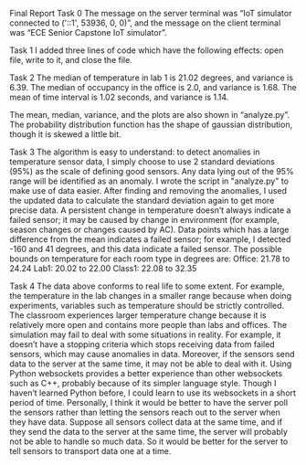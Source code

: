 Final Report
Task 0
The message on the server terminal was “IoT simulator connected to ('::1', 53936, 0, 0)”, and the message on the client terminal was “ECE Senior Capstone IoT simulator”. 

Task 1
I added three lines of code which have the following effects: open file, write to it, and close the file. 

Task 2
The median of temperature in lab 1 is 21.02 degrees, and variance is 6.39.
The median of occupancy in the office is 2.0, and variance is 1.68. 
The mean of time interval is 1.02 seconds, and variance is 1.14.

The mean, median, variance, and the plots are also shown in “analyze.py”. The probability distribution function has the shape of gaussian distribution, though it is skewed a little bit. 




Task 3
The algorithm is easy to understand: to detect anomalies in temperature sensor data, I simply choose to use 2 standard deviations (95%) as the scale of defining good sensors. Any data lying out of the 95% range will be identified as an anomaly. I wrote the script in "analyze.py" to make use of data easier. After finding and removing the anomalies, I used the updated data to calculate the standard deviation again to get more precise data. 
A persistent change in temperature doesn’t always indicate a failed sensor; it may be caused by change in environment (for example, season changes or changes caused by AC). Data points which has a large difference from the mean indicates a failed sensor; for example, I detected -160 and 41 degrees, and this data indicate a failed sensor. 
The possible bounds on temperature for each room type in degrees are: 
Office: 21.78 to 24.24
Lab1: 20.02 to 22.00
Class1: 22.08 to 32.35

Task 4
The data above conforms to real life to some extent. For example, the temperature in the lab changes in a smaller range because when doing experiments, variables such as temperature should be strictly controlled. The classroom experiences larger temperature change because it is relatively more open and contains more people than labs and offices. 
The simulation may fail to deal with some situations in reality. For example, it doesn’t have a stopping criteria which stops receiving data from failed sensors, which may cause anomalies in data. Moreover, if the sensors send data to the server at the same time, it may not be able to deal with it. 
Using Python websockets provides a better experience than other websockets such as C++, probably because of its simpler language style. Though I haven’t learned Python before, I could learn to use its websockets in a short period of time. 
Personally, I think it would be better to have the server poll the sensors rather than letting the sensors reach out to the server when they have data. Suppose all sensors collect data at the same time, and if they send the data to the server at the same time, the server will probably not be able to handle so much data. So it would be better for the server to tell sensors to transport data one at a time. 

